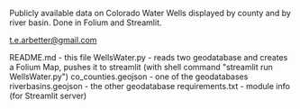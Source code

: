 
Publicly available data on Colorado Water Wells
displayed by county and by river basin.  Done
in Folium and Streamlit.

t.e.arbetter@gmail.com

README.md - this file
WellsWater.py - reads two geodatabase and creates a Folium Map, pushes
it to streamlit (with shell command "streamlit run WellsWater.py")
co_counties.geojson - one of the geodatabases
riverbasins.geojson - the other geodatabase
requirements.txt - module info (for Streamlit server)
